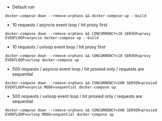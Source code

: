 * Default run

`docker-compose down --remove-orphans && docker-compose up --build`
* 10 requests / asyncio event loop / hit proxy first

`docker-compose down --remove-orphans && CONCURRENCY=10 SERVER=proxy EVENTLOOP=asyncio docker-compose up --build`
* 10 requests / uvloop event loop / hit proxy first

`docker-compose down --remove-orphans && CONCURRENCY=10 SERVER=proxy EVENTLOOP=uvloop docker-compose up`
* 500 requests / asyncio event loop / hit proxied only / requests are sequential

`docker-compose down --remove-orphans && CONCURRENCY=500 SERVER=proxied EVENTLOOP=asyncio MODE=sequential docker-compose up`
* 500 requests / uvloop event loop / hit proxied only / requests are sequential

`docker-compose down --remove-orphans && CONCURRENCY=500 SERVER=proxied EVENTLOOP=uvloop MODE=sequential docker-compose up`
